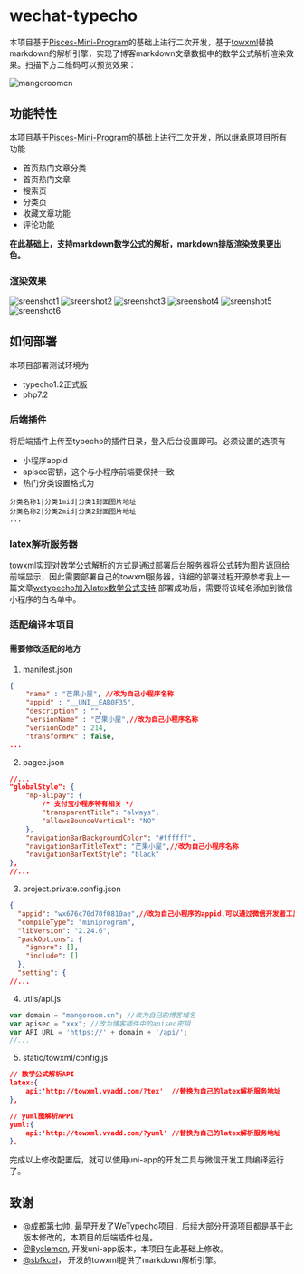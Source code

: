 ﻿# wechat-typecho

本项目基于[Pisces-Mini-Program](https://gitee.com/Byclemon/Pisces-Mini-Program)的基础上进行二次开发，基于[towxml](https://github.com/sbfkcel/towxml)替换markdown的解析引擎，实现了博客markdown文章数据中的数学公式解析渲染效果。扫描下方二维码可以预览效果：

![mangoroomcn](./doc/images/mango-bogwechat-app.jpg)

## 功能特性

本项目基于[Pisces-Mini-Program](https://gitee.com/Byclemon/Pisces-Mini-Program)的基础上进行二次开发，所以继承原项目所有功能

- 首页热门文章分类
- 首页热门文章
- 搜索页
- 分类页
- 收藏文章功能
- 评论功能

**在此基础上，支持markdown数学公式的解析，markdown排版渲染效果更出色。**

### 渲染效果

![sreenshot1](./doc/images/sreenshot1.png)
![sreenshot2](./doc/images/sreenshot2.png)
![sreenshot3](./doc/images/sreenshot3.png)
![sreenshot4](./doc/images/sreenshot4.png)
![sreenshot5](./doc/images/sreenshot5.png)
![sreenshot6](./doc/images/sreenshot6.png)

## 如何部署

本项目部署测试环境为

- typecho1.2正式版
- php7.2

### 后端插件

将后端插件上传至typecho的插件目录，登入后台设置即可。必须设置的选项有

- 小程序appid
- apisec密钥，这个与小程序前端要保持一致
- 热门分类设置格式为
```
分类名称1|分类1mid|分类1封面图片地址
分类名称2|分类2mid|分类2封面图片地址
...
```
### latex解析服务器

towxml实现对数学公式解析的方式是通过部署后台服务器将公式转为图片返回给前端显示，因此需要部署自己的towxml服务器，详细的部署过程开源参考我上一篇文章[wetypecho加入latex数学公式支持](https://mangoroom.cn/website/wetyoeho-support-latex-render.html),部署成功后，需要将该域名添加到微信小程序的白名单中。

### 适配编译本项目

#### 需要修改适配的地方

1. manifest.json 

```json
{
    "name" : "芒果小屋", //改为自己小程序名称
    "appid" : "__UNI__EAB0F35",
    "description" : "",
    "versionName" : "芒果小屋",//改为自己小程序名称
    "versionCode" : 214,
    "transformPx" : false,
...
```

2. pagee.json

```json
//...
"globalStyle": {
    "mp-alipay": {
        /* 支付宝小程序特有相关 */
        "transparentTitle": "always",
        "allowsBounceVertical": "NO"
    },
    "navigationBarBackgroundColor": "#ffffff",
    "navigationBarTitleText": "芒果小屋",//改为自己小程序名称
    "navigationBarTextStyle": "black"
},
//...
```

3. project.private.config.json

```json
{
  "appid": "wx676c70d70f0810ae",//改为自己小程序的appid,可以通过微信开发者工具获取
  "compileType": "miniprogram",
  "libVersion": "2.24.6",
  "packOptions": {
    "ignore": [],
    "include": []
  },
  "setting": {
//...
```

4. utils/api.js

```js
var domain = "mangoroom.cn"; //改为自己的博客域名
var apisec = "xxx"; //改为博客插件中的apisec密钥
var API_URL = 'https://' + domain + '/api/';
//...
```


5. static/towxml/config.js

```json
// 数学公式解析API
latex:{
    api:'http://towxml.vvadd.com/?tex'  //替换为自己的latex解析服务地址
},

// yuml图解析APPI
yuml:{
    api:'http://towxml.vvadd.com/?yuml' //替换为自己的latex解析服务地址
},
```

完成以上修改配置后，就可以使用uni-app的开发工具与微信开发工具编译运行了。

## 致谢

- [@成都第七帅](https://github.com/cddqssc/WeTypecho), 最早开发了WeTypecho项目，后续大部分开源项目都是基于此版本修改的，本项目的后端插件也是。
- [@Byclemon](https://gitee.com/Byclemon/Pisces-Mini-Program), 开发uni-app版本，本项目在此基础上修改。
- [@sbfkcel](https://github.com/sbfkcel)， 开发的towxml提供了markdown解析引擎。


